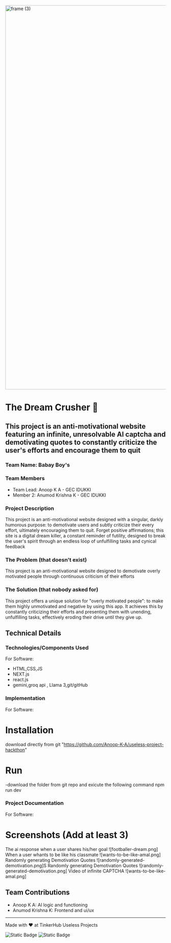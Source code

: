 <img width="3188" height="1202" alt="frame (3)" src="https://github.com/tinkerhub/useless_project_temp.git" />

# The Dream Crusher 🎯

## This project is an anti-motivational website featuring an infinite, unresolvable AI captcha and demotivating quotes to constantly criticize the user's efforts and encourage them to quit

### Team Name: Babay Boy's

### Team Members

- Team Lead: Anoop K A - GEC IDUKKI
- Member 2: Anumod Krishna K - GEC IDUKKI

### Project Description

This project is an anti-motivational website designed with a singular, darkly humorous purpose: to demotivate users and subtly criticize their every effort, ultimately encouraging them to quit. Forget positive affirmations; this site is a digital dream killer, a constant reminder of futility, designed to break the user's spirit through an endless loop of unfulfilling tasks and cynical feedback

### The Problem (that doesn't exist)

This project is an anti-motivational website designed to demotivate overly motivated people through continuous criticism of their efforts

### The Solution (that nobody asked for)

This project offers a unique solution for "overly motivated people": to make them highly unmotivated and negative by using this app. It achieves this by constantly criticizing their efforts and presenting them with unending, unfulfilling tasks, effectively eroding their drive until they give up.

## Technical Details

### Technologies/Components Used

For Software:

- HTML,CSS,JS
- NEXT.js
- react.js
- gemini,groq api , Llama 3,git/gitHub

### Implementation

For Software:

# Installation

download directly from git "https://github.com/Anoop-K-A/useless-project-hackthon"

# Run

-download the folder from git repo and exicute the following command
npm run dev

### Project Documentation

For Software:

# Screenshots (Add at least 3)

The ai response when a user shares his/her goal
![footballer-dream.png]
When a user whants to be like his classmate
![wants-to-be-like-amal.png]
Randomly generating Demotivation Quotes
![randomly-generated-demotivation.png]S
Randomly generating Demotivation Quotes
![randomly-generated-demotivation.png]
Video of infinite CAPTCHA
![wants-to-be-like-amal.png]

## Team Contributions

- Anoop K A: AI logic and functioning
- Anumod Krishna K: Frontend and ui/ux

---

Made with ❤️ at TinkerHub Useless Projects

![Static Badge](https://img.shields.io/badge/TinkerHub-24?color=%23000000&link=https%3A%2F%2Fwww.tinkerhub.org%2F)
![Static Badge](https://img.shields.io/badge/UselessProjects--25-25?link=https%3A%2F%2Fwww.tinkerhub.org%2Fevents%2FQ2Q1TQKX6Q%2FUseless%2520Projects)
